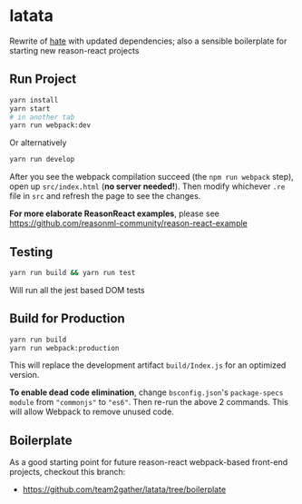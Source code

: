 # latata

Rewrite of [hate](https://github.com/team2gather/hate) with updated dependencies; also a sensible boilerplate for starting new reason-react projects

## Run Project

```sh
yarn install
yarn start
# in another tab
yarn run webpack:dev
```

Or alternatively

```zsh
yarn run develop
```

After you see the webpack compilation succeed (the `npm run webpack` step), open up `src/index.html` (**no server needed!**). Then modify whichever `.re` file in `src` and refresh the page to see the changes.

**For more elaborate ReasonReact examples**, please see https://github.com/reasonml-community/reason-react-example

## Testing

```zsh
yarn run build && yarn run test
```

Will run all the jest based DOM tests

## Build for Production

```sh
yarn run build
yarn run webpack:production
```

This will replace the development artifact `build/Index.js` for an optimized version.

**To enable dead code elimination**, change `bsconfig.json`'s `package-specs` `module` from `"commonjs"` to `"es6"`. Then re-run the above 2 commands. This will allow Webpack to remove unused code.

## Boilerplate

As a good starting point for future reason-react webpack-based front-end projects, checkout this branch:

- https://github.com/team2gather/latata/tree/boilerplate